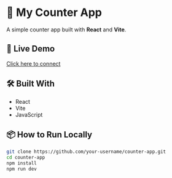 # 🚀 My Counter App

A simple counter app built with **React** and **Vite**.

## 🔗 Live Demo

[Click here to connect](http://counter-app-et-bay.vercel.app)

## 🛠️ Built With

- React
- Vite
- JavaScript

## 📦 How to Run Locally

```bash
git clone https://github.com/your-username/counter-app.git
cd counter-app
npm install
npm run dev
